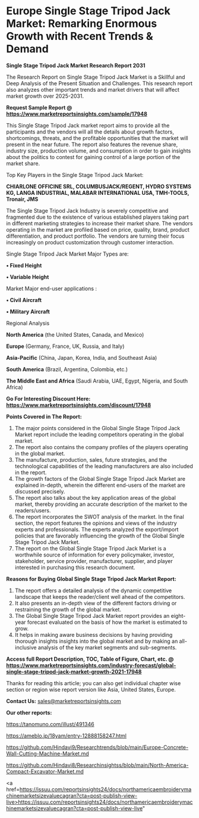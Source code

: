  # Europe Single Stage Tripod Jack Market: Remarking Enormous Growth with Recent Trends & Demand

<strong>Single Stage Tripod Jack Market Research Report 2031</strong>

The Research Report on Single Stage Tripod Jack Market is a Skillful and Deep Analysis of the Present Situation and Challenges. This research report also analyzes other important trends and market drivers that will affect market growth over 2025-2031.

<strong>Request Sample Report @ <a href=https://www.marketreportsinsights.com/sample/17948>https://www.marketreportsinsights.com/sample/17948</a></strong>

This Single Stage Tripod Jack market report aims to provide all the participants and the vendors will all the details about growth factors, shortcomings, threats, and the profitable opportunities that the market will present in the near future. The report also features the revenue share, industry size, production volume, and consumption in order to gain insights about the politics to contest for gaining control of a large portion of the market share.

Top Key Players in the Single Stage Tripod Jack Market:

<strong>CHIARLONE OFFICINE SRL, COLUMBUSJACK/REGENT, HYDRO SYSTEMS KG, LANGA INDUSTRIAL, MALABAR INTERNATIONAL USA, TMH-TOOLS, Tronair, JMS</strong>

The Single Stage Tripod Jack Industry is severely competitive and fragmented due to the existence of various established players taking part in different marketing strategies to increase their market share. The vendors operating in the market are profiled based on price, quality, brand, product differentiation, and product portfolio. The vendors are turning their focus increasingly on product customization through customer interaction.

Single Stage Tripod Jack Market Major Types are:

<strong>• Fixed Height

• Variable Height</strong>

Market Major end-user applications :

<strong>• Civil Aircraft

• Military Aircraft</strong>

Regional Analysis

</u><strong><b>North America</b></strong> (the United States, Canada, and Mexico)

<strong><b>Europe </b></strong>(Germany, France, UK, Russia, and Italy)

<strong><b>Asia-Pacific</b></strong> (China, Japan, Korea, India, and Southeast Asia)

<strong><b>South America</b></strong> (Brazil, Argentina, Colombia, etc.)

<strong><b>The Middle East and Africa</b></strong> (Saudi Arabia, UAE, Egypt, Nigeria, and South Africa)

<strong>Go For Interesting Discount Here: <a href=https://www.marketreportsinsights.com/discount/17948>https://www.marketreportsinsights.com/discount/17948</a></strong>

<strong>Points Covered in The Report:</strong>
<ol>
  <li>The major points considered in the Global Single Stage Tripod Jack Market report include the leading competitors operating in the global market.</li>
  <li>The report also contains the company profiles of the players operating in the global market.</li>
  <li>The manufacture, production, sales, future strategies, and the technological capabilities of the leading manufacturers are also included in the report.</li>
  <li>The growth factors of the Global Single Stage Tripod Jack Market are explained in-depth, wherein the different end-users of the market are discussed precisely.</li>
  <li>The report also talks about the key application areas of the global market, thereby providing an accurate description of the market to the readers/users.</li>
  <li>The report incorporates the SWOT analysis of the market. In the final section, the report features the opinions and views of the industry experts and professionals. The experts analyzed the export/import policies that are favorably influencing the growth of the Global Single Stage Tripod Jack Market.</li>
  <li>The report on the Global Single Stage Tripod Jack Market is a worthwhile source of information for every policymaker, investor, stakeholder, service provider, manufacturer, supplier, and player interested in purchasing this research document.</li>
</ol>
<strong>Reasons for Buying Global Single Stage Tripod Jack Market Report:</strong>

<ol>
  <li>The report offers a detailed analysis of the dynamic competitive landscape that keeps the reader/client well ahead of the competitors.</li>
  <li>It also presents an in-depth view of the different factors driving or restraining the growth of the global market.</li>
  <li>The Global Single Stage Tripod Jack Market report provides an eight-year forecast evaluated on the basis of how the market is estimated to grow.</li>
  <li>It helps in making aware business decisions by having providing thorough insights insights into the global market and by making an all-inclusive analysis of the key market segments and sub-segments.</li>
</ol>
<strong>Access full Report Description, TOC, Table of Figure, Chart, etc. @ <a href=https://www.marketreportsinsights.com/industry-forecast/global-single-stage-tripod-jack-market-growth-2021-17948>https://www.marketreportsinsights.com/industry-forecast/global-single-stage-tripod-jack-market-growth-2021-17948</a></strong>


Thanks for reading this article; you can also get individual chapter wise section or region wise report version like Asia, United States, Europe.

<strong>Contact Us:</strong>
sales@marketreportsinsights.com

<strong>Our other reports:</strong>

<a href=https://tanomuno.com/illust/491346>https://tanomuno.com/illust/491346</a>

<a href=https://ameblo.jp/18yam/entry-12888158247.html>https://ameblo.jp/18yam/entry-12888158247.html</a>

<a href=https://github.com/Hindavi9/Researchtrends/blob/main/Europe-Concrete-Wall-Cutting-Machine-Market.md>https://github.com/Hindavi9/Researchtrends/blob/main/Europe-Concrete-Wall-Cutting-Machine-Market.md</a>

<a href=https://github.com/Hindavi8/Researchinsightss/blob/main/North-America-Compact-Excavator-Market.md>https://github.com/Hindavi8/Researchinsightss/blob/main/North-America-Compact-Excavator-Market.md</a>

<a href=https://issuu.com/reportsinsights24/docs/northamericaembroiderymachinemarketsizevaluecagran?cta=post-publish-view-live>https://issuu.com/reportsinsights24/docs/northamericaembroiderymachinemarketsizevaluecagran?cta=post-publish-view-live</a>"
